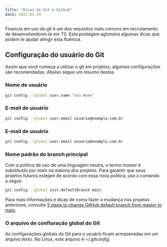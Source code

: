 ```yaml
---
title: "Dicas de Git e Github"
date: 2022-01-29
---
```


Fluencia em uso do git é um dos requisitos mais comuns em recrutamento de desenvolvedores (e em TI). Esta postagem aglomera algumas dicas que podem te ajudar atingir esta fluência.

## Configuração do usuário do Git
Assim que você começa a utilizar o git em projetos, algumas configurações são recomendadas. Abaixo segue um resumo destas.

### Nome de usuário
```bash
git config --global user.name "Seu Nome"
```
### E-mail de usuário
```bash
git config --global user.email usuario@exemplo.com.br
```
### E-mail de usuário
```bash
git config --global user.email usuario@exemplo.com.br
```
### Nome padrão do branch principal
Com a política de uso de uma linguagem neutra, o termo _master_ é substituído por _main_ na maioria dos projetos. Para garantir que seus projetos futuros estejam de acordo com essa nova política, uso o comando a seguir.
```bash
git config --global init.defaultBranch main
```
Para mais informações e dicas de como fazer a mudança nos projetos anteriores, consulte [5 steps to change GitHub default branch from master to main][5-steps].

### O arquivo de confiuração global do Git
As configurações globais do Git para o usuário ficam armazenadas em um arquivo texto. No Linux, este arquivo é _~/.gitconfig_.


[5-steps]: https://www.r-bloggers.com/2020/07/5-steps-to-change-github-default-branch-from-master-to-main/